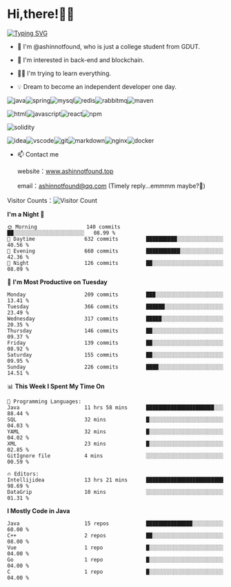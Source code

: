 # Hi,there!👨‍🔧
[![Typing SVG](https://readme-typing-svg.herokuapp.com?font=Fira+Code&pause=1000&width=435&lines=Welcome%2C+this+is+ashinnotfound%F0%9F%98%81+)](https://git.io/typing-svg)

- 👋 I'm @ashinnotfound, who is just a college student from GDUT.

- 👀 I'm interested in back-end and blockchain.

- 👨‍🔧 I'm trying to learn everything.

- 💡 Dream to become an independent developer one day.

![java](https://img.shields.io/badge/Java-ED8B00?style=for-the-badge&logo=openjdk&logoColor=white)![spring](https://img.shields.io/badge/Spring-6DB33F?style=for-the-badge&logo=spring&logoColor=white)![mysql](https://img.shields.io/badge/MySQL-005C84?style=for-the-badge&logo=mysql&logoColor=white)![redis](https://img.shields.io/badge/redis-%23DD0031.svg?&style=for-the-badge&logo=redis&logoColor=white)![rabbitmq](https://img.shields.io/badge/rabbitmq-%23FF6600.svg?&style=for-the-badge&logo=rabbitmq&logoColor=white)![maven](https://img.shields.io/badge/apache_maven-C71A36?style=for-the-badge&logo=apachemaven&logoColor=white)

![html](https://img.shields.io/badge/HTML-239120?style=for-the-badge&logo=html5&logoColor=white)![javascript](https://img.shields.io/badge/JavaScript-323330?style=for-the-badge&logo=javascript&logoColor=F7DF1E)![react](https://img.shields.io/badge/React-20232A?style=for-the-badge&logo=react&logoColor=61DAFB)![npm](https://img.shields.io/badge/npm-CB3837?style=for-the-badge&logo=npm&logoColor=white)

![solidity](https://img.shields.io/badge/Solidity-e6e6e6?style=for-the-badge&logo=solidity&logoColor=black)

![idea](https://img.shields.io/badge/IntelliJ_IDEA-000000.svg?style=for-the-badge&logo=intellij-idea&logoColor=white)![vscode](https://img.shields.io/badge/VSCode-0078D4?style=for-the-badge&logo=visual%20studio%20code&logoColor=white)![git](https://img.shields.io/badge/GIT-E44C30?style=for-the-badge&logo=git&logoColor=white
)![markdown](https://img.shields.io/badge/Markdown-000000?style=for-the-badge&logo=markdown&logoColor=white)![nginx](https://img.shields.io/badge/Nginx-009639?style=for-the-badge&logo=nginx&logoColor=white)![docker](https://img.shields.io/badge/Docker-2CA5E0?style=for-the-badge&logo=docker&logoColor=white)

- 📫 Contact me
    
    website：www.ashinnotfound.top
    
    email：ashinnotfound@qq.com (Timely reply...emmmm maybe?🤪)

​Visitor Counts：![Visitor Count](https://profile-counter.glitch.me/ashinnotfound/count.svg)

<!--START_SECTION:waka-->
**I'm a Night 🦉** 

```text
🌞 Morning                140 commits         ██░░░░░░░░░░░░░░░░░░░░░░░   08.99 % 
🌆 Daytime                632 commits         ██████████░░░░░░░░░░░░░░░   40.56 % 
🌃 Evening                660 commits         ███████████░░░░░░░░░░░░░░   42.36 % 
🌙 Night                  126 commits         ██░░░░░░░░░░░░░░░░░░░░░░░   08.09 % 
```
📅 **I'm Most Productive on Tuesday** 

```text
Monday                   209 commits         ███░░░░░░░░░░░░░░░░░░░░░░   13.41 % 
Tuesday                  366 commits         ██████░░░░░░░░░░░░░░░░░░░   23.49 % 
Wednesday                317 commits         █████░░░░░░░░░░░░░░░░░░░░   20.35 % 
Thursday                 146 commits         ██░░░░░░░░░░░░░░░░░░░░░░░   09.37 % 
Friday                   139 commits         ██░░░░░░░░░░░░░░░░░░░░░░░   08.92 % 
Saturday                 155 commits         ██░░░░░░░░░░░░░░░░░░░░░░░   09.95 % 
Sunday                   226 commits         ████░░░░░░░░░░░░░░░░░░░░░   14.51 % 
```


📊 **This Week I Spent My Time On** 

```text
💬 Programming Languages: 
Java                     11 hrs 58 mins      ██████████████████████░░░   88.44 % 
SQL                      32 mins             █░░░░░░░░░░░░░░░░░░░░░░░░   04.03 % 
YAML                     32 mins             █░░░░░░░░░░░░░░░░░░░░░░░░   04.02 % 
XML                      23 mins             █░░░░░░░░░░░░░░░░░░░░░░░░   02.85 % 
GitIgnore file           4 mins              ░░░░░░░░░░░░░░░░░░░░░░░░░   00.59 % 

🔥 Editors: 
Intellijidea             13 hrs 21 mins      █████████████████████████   98.69 % 
DataGrip                 10 mins             ░░░░░░░░░░░░░░░░░░░░░░░░░   01.31 % 
```

**I Mostly Code in Java** 

```text
Java                     15 repos            ███████████████░░░░░░░░░░   60.00 % 
C++                      2 repos             ██░░░░░░░░░░░░░░░░░░░░░░░   08.00 % 
Vue                      1 repo              █░░░░░░░░░░░░░░░░░░░░░░░░   04.00 % 
Go                       1 repo              █░░░░░░░░░░░░░░░░░░░░░░░░   04.00 % 
C                        1 repo              █░░░░░░░░░░░░░░░░░░░░░░░░   04.00 % 
```




<!--END_SECTION:waka-->
